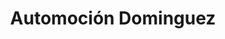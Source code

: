 ---
title: "Automoción Dominguez"
url: /vigo/automocion-dominguez/
shop: reparación de automóviles
---